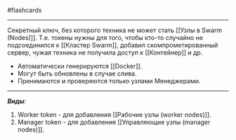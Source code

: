 #flashcards
***
Секретный ключ, без которого техника не может стать [[Узлы в Swarm (Nodes)]]. Т.е. токены нужны для того, чтобы кто-то случайно не подсоединился к [[Кластер Swarm]], добавил скомпрометированный сервер, чужая техника не получила доступ к [[Контейнер]] и др.
- Автоматически генерируются [[Docker]].
- Могут быть обновлены в случае слива.
- Принимаются и проверяются только узлами Менеджерами.
***
***Виды***:
1. Worker token - для добавления [[Рабочие узлы (worker nodes)]].
2. Manager token - для добавления [[Управляющие узлы (manager nodes)]].
<!--SR:!2025-10-20,3,250-->
